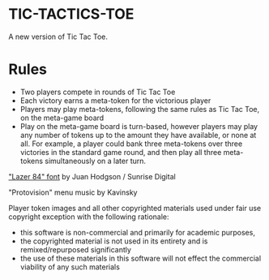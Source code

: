 TIC-TACTICS-TOE
======
A new version of Tic Tac Toe.

# Rules
- Two players compete in rounds of Tic Tac Toe
- Each victory earns a meta-token for the victorious player
- Players may play meta-tokens, following the same rules as Tic Tac Toe, on the meta-game board
- Play on the meta-game board is turn-based, however players may play any number of tokens up to the amount they have available, or none at all. For example, a player could bank three meta-tokens over three victories in the standard game round, and then play all three meta-tokens simultaneously on a later turn.

["Lazer 84" font](http://sunrise-digital.net/font.html) by Juan Hodgson / Sunrise Digital

"Protovision" menu music by Kavinsky

Player token images and all other copyrighted materials used under fair use copyright exception with the following rationale:
- this software is non-commercial and primarily for academic purposes,
- the copyrighted material is not used in its entirety and is remixed/repurposed significantly
- the use of these materials in this software will not effect the commercial viability of any such materials
